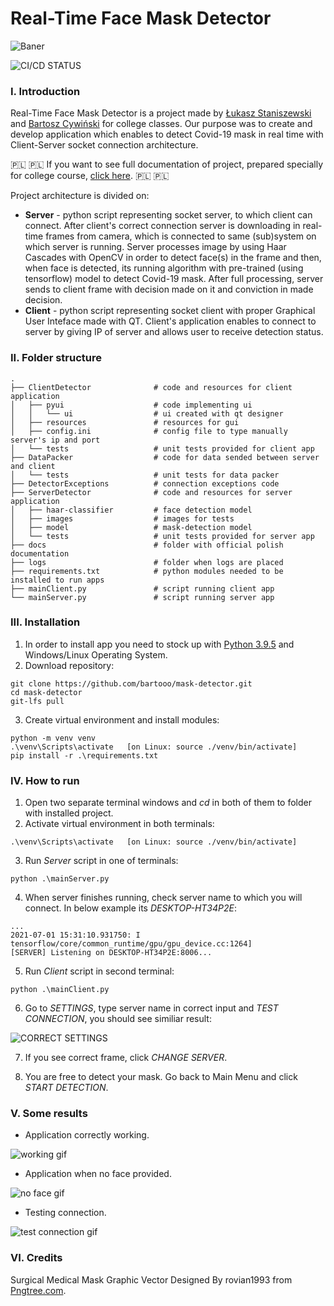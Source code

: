 # Real-Time Face Mask Detector

![Baner](https://user-images.githubusercontent.com/59453698/123649505-1788cf00-d82a-11eb-8bed-03fa0dd2136c.png)


<!-- badges: start -->
![CI/CD STATUS](https://github.com/bartooo/mask-detector/actions/workflows/python-package.yml/badge.svg)
<!-- badges: end -->

### I. Introduction
Real-Time Face Mask Detector is a project made by [Łukasz Staniszewski](https://github.com/lukasz-staniszewski) and [Bartosz Cywiński](https://github.com/bartooo) for college classes. Our purpose was to create and develop application which enables to detect Covid-19 mask in real time with Client-Server socket connection architecture.

:poland: :poland: If you want to see full documentation of project, prepared specially for college course, [click here](https://github.com/bartooo/mask-detector/blob/main/docs/final_documentation_pl.pdf). :poland: :poland:

Project architecture is divided on:
+ **Server** - python script representing socket server, to which client can connect. After client's correct connection server is downloading in real-time frames from camera, which is connected to same (sub)system on which server is running. Server processes image by using Haar Cascades with OpenCV in order to detect face(s) in the frame and then, when face is detected, its running algorithm with pre-trained (using tensorflow) model to detect Covid-19 mask. After full processing, server sends to client frame with decision made on it and conviction in made decision.
+ **Client** - python script representing socket client with proper Graphical User Inteface made with QT. Client's application enables to connect to server by giving IP of server and allows user to receive detection status.

### II. Folder structure
    .
    ├── ClientDetector              # code and resources for client application
    │   ├── pyui                    # code implementing ui
    │   │   └── ui                  # ui created with qt designer
    │   ├── resources               # resources for gui
    │   ├── config.ini              # config file to type manually server's ip and port
    │   └── tests                   # unit tests provided for client app
    ├── DataPacker                  # code for data sended between server and client
    │   └── tests                   # unit tests for data packer
    ├── DetectorExceptions          # connection exceptions code
    ├── ServerDetector              # code and resources for server application
    │   ├── haar-classifier         # face detection model
    │   ├── images                  # images for tests
    │   ├── model                   # mask-detection model
    │   └── tests                   # unit tests provided for server app
    ├── docs                        # folder with official polish documentation
    ├── logs                        # folder when logs are placed
    ├── requirements.txt            # python modules needed to be installed to run apps
    ├── mainClient.py               # script running client app
    └── mainServer.py               # script running server app

### III. Installation
1. In order to install app you need to stock up with [Python 3.9.5](https://www.python.org/downloads/release/python-395/) and Windows/Linux Operating System.
2. Download repository:
```
git clone https://github.com/bartooo/mask-detector.git
cd mask-detector
git-lfs pull
```
3. Create virtual environment and install modules:
```
python -m venv venv
.\venv\Scripts\activate   [on Linux: source ./venv/bin/activate]
pip install -r .\requirements.txt
```
### IV. How to run
1. Open two separate terminal windows and _cd_ in both of them to folder with installed project.
2. Activate virtual environment in both terminals:
```
.\venv\Scripts\activate   [on Linux: source ./venv/bin/activate]
```
3. Run _Server_ script in one of terminals:
```
python .\mainServer.py
```
4. When server finishes running, check server name to which you will connect. In below example its _DESKTOP-HT34P2E_:
```
...
2021-07-01 15:31:10.931750: I tensorflow/core/common_runtime/gpu/gpu_device.cc:1264]
[SERVER] Listening on DESKTOP-HT34P2E:8006...
```
5. Run _Client_ script in second terminal:
```
python .\mainClient.py
```
6. Go to _SETTINGS_, type server name in correct input and _TEST CONNECTION_, you should see similiar result:

![CORRECT SETTINGS](https://user-images.githubusercontent.com/59453698/124134191-e0612a80-da82-11eb-941a-37c6bb2fa7a9.png)

7. If you see correct frame, click _CHANGE SERVER_.

8. You are free to detect your mask. Go back to Main Menu and click _START DETECTION_.

### V. Some results
+ Application correctly working.

![working gif](https://user-images.githubusercontent.com/59453698/124143671-9af52b00-da8b-11eb-99b7-06cf15697100.gif)

+ Application when no face provided.

![no face gif](https://user-images.githubusercontent.com/59453698/124144115-f6bfb400-da8b-11eb-94c5-d1016c949c27.gif)

+ Testing connection.

![test connection gif](https://user-images.githubusercontent.com/59453698/124144529-5918b480-da8c-11eb-9042-494d6ae38718.gif)

### VI. Credits
Surgical Medical Mask Graphic Vector Designed By rovian1993 from <a href="https://pngtree.com/">Pngtree.com</a>.



